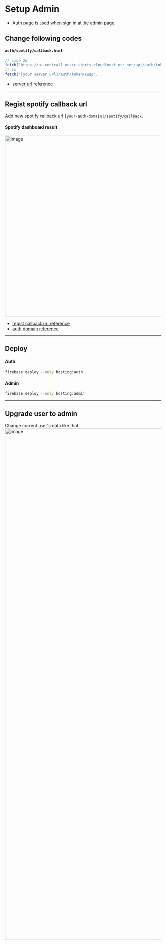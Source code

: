 # Setup Admin
- Auth page is used when sign in at the admin page.
## Change following codes
#### `auth/spotify/callback.html`
```ts
// line 20
fetch('https://us-central1-music-shorts.cloudfunctions.net/api/auth/token/swap', 
// to 
fetch('[your server url]/auth/token/swap', 
```
- [server url reference](./functions.md#get-server-url)

--- 

## Regist spotify callback url
Add new spotify callback url `[your-auth-domain]/spotify/callback`.
#### Spotify dashboard result
<img width="583" alt="image" src="https://user-images.githubusercontent.com/48207131/158011739-70ee86fe-f944-46c1-b905-c25edf15c7bb.png">

- [regist callback url reference](./spotify-developer.md#insert-these-three-infos)
- [auth domain reference](./functions.md#get-your-auth-domain)

---

## Deploy
#### Auth
```bash
firebase deploy --only hosting:auth
```
#### Admin
```bash
firebase deploy --only hosting:admin
```
---

## Upgrade user to admin
Change current user's data like that
<img width="1652" alt="image" src="https://user-images.githubusercontent.com/48207131/158011518-8f235116-2be4-43df-98ee-59b8412a11b9.png">